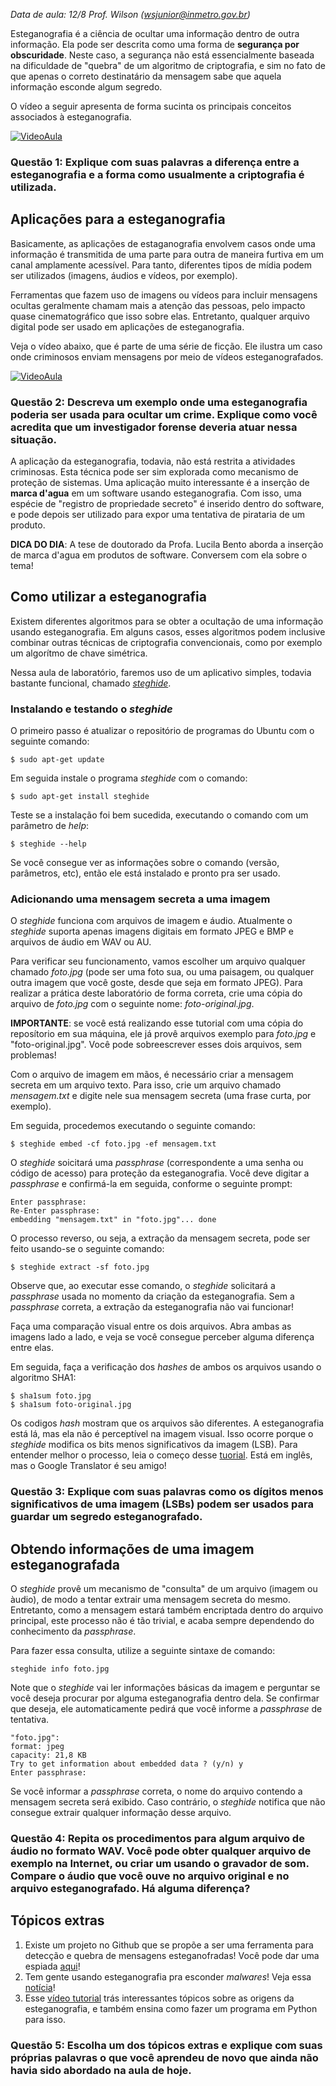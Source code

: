 *Data de aula: 12/8*
*Prof. Wilson (wsjunior@inmetro.gov.br)*

Esteganografia é a ciência de ocultar uma informação dentro de outra informação. Ela pode ser descrita como uma forma de **segurança por obscuridade**. Neste caso, a segurança não está essencialmente baseada na dificuldade de "quebra" de um algoritmo de criptografia, e sim no fato de que apenas o correto destinatário da mensagem sabe que aquela informação esconde algum segredo.

O vídeo a seguir apresenta de forma sucinta os principais conceitos associados à esteganografia.

[![VideoAula](https://img.youtube.com/vi/8FO3iqmLFN8/0.jpg)](https://www.youtube.com/watch?v=8FO3iqmLFN8 "Clique para assistir um video introdutório!")

### Questão 1: Explique com suas palavras a diferença entre a esteganografia e a forma como usualmente a criptografia é utilizada.

## Aplicações para a esteganografia

Basicamente, as aplicações de estaganografia envolvem casos onde uma informação é transmitida de uma parte para outra de maneira furtiva em um canal amplamente acessível. Para tanto, diferentes tipos de mídia podem ser utilizados (imagens, áudios e vídeos, por exemplo).

Ferramentas que fazem uso de imagens ou vídeos para incluir mensagens ocultas geralmente chamam mais a atenção das pessoas, pelo impacto quase cinematográfico que isso sobre elas. Entretanto, qualquer arquivo digital pode ser usado em aplicações de esteganografia.

Veja o vídeo abaixo, que é parte de uma série de ficção. Ele ilustra um caso onde criminosos enviam mensagens por meio de vídeos esteganografados.

[![VideoAula](https://img.youtube.com/vi/T4tG8_MFBsQ/0.jpg)](https://www.youtube.com/watch?v=T4tG8_MFBsQ "Clique para assistir um video que ilustra um possível uso da esteganografia!")

### Questão 2: Descreva um exemplo onde uma esteganografia poderia ser usada para ocultar um crime. Explique como você acredita que um investigador forense deveria atuar nessa situação.

A aplicação da esteganografia, todavia, não está restrita a atividades criminosas. Esta técnica pode ser sim explorada como mecanismo de proteção de sistemas. Uma aplicação muito interessante é a inserção de **marca d'agua** em um software usando esteganografia. Com isso, uma espécie de "registro de propriedade secreto" é inserido dentro do software, e pode depois ser utilizado para expor uma tentativa de pirataria de um produto.

**DICA DO DIA**: A tese de doutorado da Profa. Lucila Bento aborda a inserção de marca d'agua em produtos de software. Conversem com ela sobre o tema!

## Como utilizar a esteganografia

Existem diferentes algoritmos para se obter a ocultação de uma informação usando esteganografia. Em alguns casos, esses algoritmos podem inclusive combinar outras técnicas de criptografia convencionais, como por exemplo um algorítmo de chave simétrica.

Nessa aula de laboratório, faremos uso de um aplicativo simples, todavia bastante funcional, chamado [*steghide*](http://steghide.sourceforge.net/documentation/manpage.php).

### Instalando  e testando o *steghide*
O primeiro passo é atualizar o repositório de programas do Ubuntu com o seguinte comando:

    $ sudo apt-get update	

Em seguida instale o programa *steghide* com o comando:

    $ sudo apt-get install steghide

Teste se a instalação foi bem sucedida, executando o comando com um parâmetro de *help*:

    $ steghide --help

Se você consegue ver as informações sobre o comando (versão, parâmetros, etc), então ele está instalado e pronto pra ser usado.

### Adicionando uma mensagem secreta a uma imagem

O *steghide* funciona com arquivos de imagem e áudio. Atualmente o *steghide* suporta apenas imagens digitais em formato JPEG e BMP e arquivos de áudio em WAV ou AU. 

Para verificar seu funcionamento, vamos escolher um arquivo qualquer chamado *foto.jpg* (pode ser uma foto sua, ou uma paisagem, ou qualquer outra imagem que você goste, desde que seja em formato JPEG). Para realizar a prática deste laboratório de forma correta, crie uma cópia do arquivo de *foto.jpg* com o seguinte nome: *foto-original.jpg*. 

**IMPORTANTE**: se você está realizando esse tutorial com uma cópia do reposítorio em sua máquina, ele já provê arquivos exemplo para *foto.jpg* e "foto-original.jpg". Você pode sobreescrever esses dois arquivos, sem problemas!

Com o arquivo de imagem em mãos, é necessário criar a mensagem secreta em um arquivo texto. Para isso, crie um arquivo chamado *mensagem.txt* e digite nele sua mensagem secreta (uma frase curta, por exemplo).

Em seguida, procedemos executando o seguinte comando:

    $ steghide embed -cf foto.jpg -ef mensagem.txt

O *steghide* soicitará uma *passphrase* (correspondente a uma senha ou código de acesso) para proteção da esteganografia. Você deve digitar a *passphrase* e confirmá-la em seguida, conforme o seguinte prompt:

    Enter passphrase: 
    Re-Enter passphrase:
    embedding "mensagem.txt" in "foto.jpg"... done

O processo reverso, ou seja, a extração da mensagem secreta, pode ser feito usando-se o seguinte comando:

    $ steghide extract -sf foto.jpg

Observe que, ao executar esse comando, o *steghide* solicitará a *passphrase* usada no momento da criação da esteganografia. Sem a *passphrase* correta, a extração da esteganografia não vai funcionar!

Faça uma comparação visual entre os dois arquivos. Abra ambas as imagens lado a lado, e veja se você consegue perceber alguma diferença entre elas.

Em seguida, faça a verificação dos *hashes* de ambos os arquivos usando o algoritmo SHA1:

    $ sha1sum foto.jpg
    $ sha1sum foto-original.jpg

Os codigos *hash* mostram que os arquivos são diferentes. A esteganografia está lá, mas ela não é perceptível na imagem visual. Isso ocorre porque o *steghide* modifica os bits menos significativos da imagem (LSB). Para entender melhor o processo, leia o começo desse [tuorial](https://www.cybrary.it/0p3n/hide-secret-message-inside-image-using-lsb-steganography/). Está em inglês, mas o Google Translator é seu amigo!

### Questão 3: Explique com suas palavras como os dígitos menos significativos de uma imagem (LSBs) podem ser usados para guardar um segredo esteganografado.

## Obtendo informações de uma imagem esteganografada

O *steghide* provê um mecanismo de "consulta" de um arquivo (imagem ou àudio), de modo a tentar extrair uma mensagem secreta do mesmo. Entretanto, como a mensagem estará também encriptada dentro do arquivo principal, este processo não é tão trivial, e acaba sempre dependendo do conhecimento da *passphrase*.

Para fazer essa consulta, utilize a seguinte sintaxe de comando:

    steghide info foto.jpg

Note que o *steghide* vai ler informações básicas da imagem e perguntar se você deseja procurar por alguma esteganografia dentro dela. Se confirmar que deseja, ele automaticamente pedirá que você informe a *passphrase* de tentativa.

    "foto.jpg":
    format: jpeg
    capacity: 21,8 KB
    Try to get information about embedded data ? (y/n) y
    Enter passphrase: 

Se você informar a *passphrase* correta, o nome do arquivo contendo a mensagem secreta será exibido. Caso contrário, o *steghide* notifica que não consegue extrair qualquer informação desse arquivo.

### Questão 4: Repita os procedimentos para algum arquivo de áudio no formato WAV.  Você pode obter qualquer arquivo de exemplo na Internet, ou criar um usando o gravador de som. Compare o áudio que você ouve no arquivo original e no arquivo esteganografado. Há alguma diferença?

## Tópicos extras

 1. Existe um projeto no Github que se propõe a ser uma ferramenta para detecção e quebra de mensagens esteganofradas! Você pode dar uma espiada [aqui](https://github.com/abeluck/stegdetect)!
 2. Tem gente usando esteganografia pra esconder *malwares*! Veja essa [notícia](https://threatpost.com/steganography-combat/143096/)!
 3. Esse [vídeo tutorial](https://www.youtube.com/watch?v=xepNoHgNj0w&t=) trás interessantes tópicos sobre as origens da esteganografia, e também ensina como fazer um programa em Python para isso.

### Questão 5: Escolha um dos tópicos extras e explique com suas próprias palavras o que você aprendeu de novo que ainda não havia sido abordado na aula de hoje.

<!--stackedit_data:
eyJoaXN0b3J5IjpbLTQ0MTEyODgxNCw0MzgxNzQ1OTcsNjcwNz
Q1NjU4LDE5MTkzNTM5NDMsLTExNjA2NzA0OTAsLTIwMjk3NDYy
MDMsMTg2OTg2OTg1OSwyOTcwNDY1MSwxODY5ODY5ODU5LDEwNz
A0ODI5NDgsLTk5NjU1MTczMCwzNDMzNjAzODAsLTUxNTU0MTIw
MCwxNzIxODk2MzYxLDExMzEwMjI1MTMsLTE1OTY3NzA0MjUsMT
U4MjYwODAyNSwtMTg3MDQ0NTU1LC0zNTUzMjI1NjMsLTExMzg4
MDgxNV19
-->